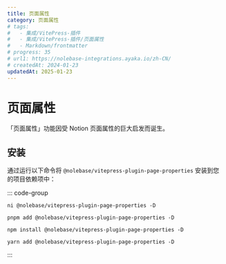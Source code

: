 ```yaml
---
title: 页面属性
category: 页面属性
# tags:
#   - 集成/VitePress-插件
#   - 集成/VitePress-插件/页面属性
#   - Markdown/frontmatter
# progress: 35
# url1: https://nolebase-integrations.ayaka.io/zh-CN/
# createdAt: 2024-01-23
updatedAt: 2025-01-23
---
```


<script setup>
import packageJSON from '~/packages/vitepress-plugin-page-properties/package.json'
</script>

# 页面属性 <Badge type="danger" text="Alpha 测试" />

「页面属性」功能因受 Notion 页面属性的巨大启发而诞生。

## 安装

通过运行以下命令将 `@nolebase/vitepress-plugin-page-properties` 安装到您的项目依赖项中：

::: code-group

```shell [@antfu/ni]
ni @nolebase/vitepress-plugin-page-properties -D
```

```shell [pnpm]
pnpm add @nolebase/vitepress-plugin-page-properties -D
```

```shell [npm]
npm install @nolebase/vitepress-plugin-page-properties -D
```

```shell [yarn]
yarn add @nolebase/vitepress-plugin-page-properties -D
```

:::
